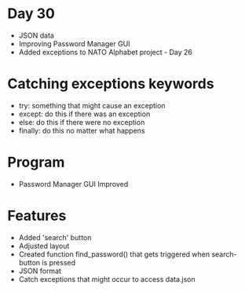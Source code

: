 # Day 30
- JSON data
- Improving Password Manager GUI
- Added exceptions to NATO Alphabet project - Day 26

# Catching exceptions keywords
- try: something that might cause an exception
- except: do this if there was an exception
- else: do this if there were no exception
- finally: do this no matter what happens

# Program 
- Password Manager GUI Improved

# Features
- Added 'search' button 
- Adjusted layout
- Created function find_password() that gets triggered when  search-button is pressed
- JSON format
- Catch exceptions that might occur to access data.json